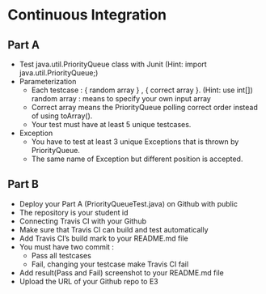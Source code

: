 # Continuous Integration

## Part A

- Test java.util.PriorityQueue class with Junit (Hint: import java.util.PriorityQueue;)
- Parameterization
  - Each testcase : { random array } , { correct array }. (Hint: use int[])
			                random array : means to specify your own input array
  - Correct array means the PriorityQueue polling correct order instead of using toArray().
  - Your test must have at least 5 unique testcases.
- Exception
  - You have to test at least 3 unique Exceptions that is thrown by PriorityQueue.
  - The same name of Exception but different position is accepted.

## Part B

- Deploy your Part A (PriorityQueueTest.java) on Github with public
- The repository is your student id
- Connecting Travis CI with your Github
- Make sure that Travis CI can build and test automatically
- Add Travis CI’s build mark to your README.md file
- You must have two commit :
  - Pass all testcases
  - Fail, changing your testcase make Travis CI fail
- Add result(Pass and Fail) screenshot to your README.md file
- Upload the URL of your Github repo to E3
